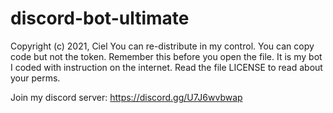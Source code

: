 # discord-bot-ultimate
Copyright (c) 2021, Ciel
You can re-distribute in my control. You can copy code but not the token. Remember this before you open the file. It is my bot I coded with instruction on the internet.
Read the file LICENSE to read about your perms.

Join my discord server: https://discord.gg/U7J6wvbwap